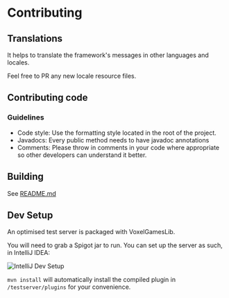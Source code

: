 # Contributing

## Translations

It helps to translate the framework's messages in other languages and locales.

Feel free to PR any new locale resource files.

## Contributing code

### Guidelines

* Code style: Use the formatting style located in the root of the project.
* Javadocs: Every public method needs to have javadoc annotations
* Comments: Please throw in comments in your code where appropriate so other developers can understand it better.

## Building

See [README.md](README.md)

## Dev Setup

An optimised test server is packaged with VoxelGamesLib.

You will need to grab a Spigot jar to run. You can set up the server as such, in IntelliJ IDEA:

![IntelliJ Dev Setup](https://i.imgur.com/GTxsHjO.png)

`mvn install` will automatically install the compiled plugin in `/testserver/plugins` for your convenience.